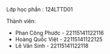 Lớp học phần : 124LTTD01

Thành viên: 
-  Phan Công Phước - 22115141122116
-  Hoàng Quốc Việt - 22115141122125
-  Lê Văn Sinh - 22115141122118
